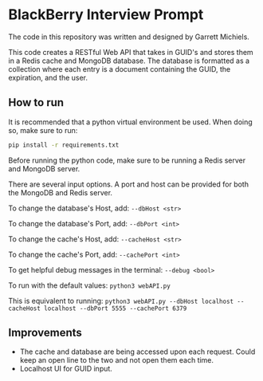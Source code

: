 # BlackBerry Interview Prompt
The code in this repository was written and designed by Garrett Michiels.

This code creates a RESTful Web API that takes in GUID's and stores them in a Redis cache and MongoDB database.
The database is formatted as a collection where each entry is a document containing the GUID, the expiration, and the user.
## How to run
It is recommended that a python virtual environment be used. When doing so, make sure to run:
```bash
pip install -r requirements.txt
```

Before running the python code, make sure to be running a Redis server and MongoDB server.

There are several input options. A port and host can be provided for both the MongoDB and Redis server.

To change the database's Host, add: ```--dbHost <str>```

To change the database's Port, add: ```--dbPort <int>```

To change the cache's Host, add: ```--cacheHost <str>```

To change the cache's Port, add: ```--cachePort <int>```

To get helpful debug messages in the terminal: ```--debug <bool>```

To run with the default values:
```python3 webAPI.py```

This is equivalent to running:
```python3 webAPI.py --dbHost localhost --cacheHost localhost --dbPort 5555 --cachePort 6379```


## Improvements
- The cache and database are being accessed upon each request. Could keep an open line to the two and not open them each time.
- Localhost UI for GUID input.
